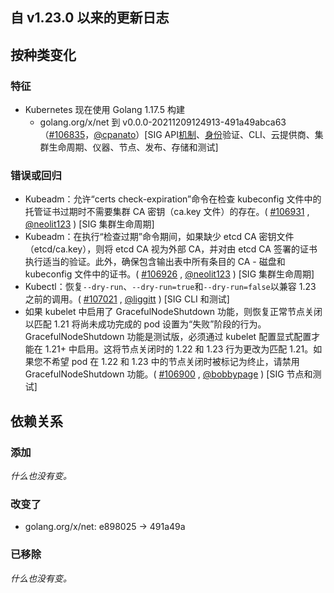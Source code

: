 ## 自 v1.23.0 以来的更新日志

## 按种类变化

### 特征

- Kubernetes 现在使用 Golang 1.17.5 构建
  - golang.org/x/net 到 v0.0.0-20211209124913-491a49abca63（[#106835](https://github.com/kubernetes/kubernetes/pull/106835)，[@cpanato](https://github.com/cpanato)）[SIG API[机制](https://github.com/kubernetes/kubernetes/pull/106835)、[身份](https://github.com/cpanato)验证、CLI、云提供商、集群生命周期、仪器、节点、发布、存储和测试]

### 错误或回归

- Kubeadm：允许“certs check-expiration”命令在检查 kubeconfig 文件中的托管证书过期时不需要集群 CA 密钥（ca.key 文件）的存在。( [#106931](https://github.com/kubernetes/kubernetes/pull/106931) , [@neolit123](https://github.com/neolit123) ) [SIG 集群生命周期]
- Kubeadm：在执行“检查过期”命令期间，如果缺少 etcd CA 密钥文件（etcd/ca.key），则将 etcd CA 视为外部 CA，并对由 etcd CA 签署的证书执行适当的验证。此外，确保包含输出表中所有条目的 CA - 磁盘和 kubeconfig 文件中的证书。( [#106926](https://github.com/kubernetes/kubernetes/pull/106926) , [@neolit123](https://github.com/neolit123) ) [SIG 集群生命周期]
- Kubectl：恢复`--dry-run`、`--dry-run=true`和`--dry-run=false`以兼容 1.23 之前的调用。( [#107021](https://github.com/kubernetes/kubernetes/pull/107021) , [@liggitt](https://github.com/liggitt) ) [SIG CLI 和测试]
- 如果 kubelet 中启用了 GracefulNodeShutdown 功能，则恢复正常节点关闭以匹配 1.21 将尚未成功完成的 pod 设置为“失败”阶段的行为。GracefulNodeShutdown 功能是测试版，必须通过 kubelet 配置显式配置才能在 1.21+ 中启用。这将节点关闭时的 1.22 和 1.23 行为更改为匹配 1.21。如果您不希望 pod 在 1.22 和 1.23 中的节点关闭时被标记为终止，请禁用 GracefulNodeShutdown 功能。( [#106900](https://github.com/kubernetes/kubernetes/pull/106900) , [@bobbypage](https://github.com/bobbypage) ) [SIG 节点和测试]

## 依赖关系

### 添加

*什么也没有变。*

### 改变了

- golang.org/x/net: e898025 → 491a49a

### 已移除

*什么也没有变。*